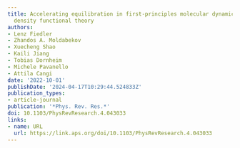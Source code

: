 ```yaml
---
title: Accelerating equilibration in first-principles molecular dynamics with orbital-free
  density functional theory
authors:
- Lenz Fiedler
- Zhandos A. Moldabekov
- Xuecheng Shao
- Kaili Jiang
- Tobias Dornheim
- Michele Pavanello
- Attila Cangi
date: '2022-10-01'
publishDate: '2024-04-17T10:29:44.524833Z'
publication_types:
- article-journal
publication: '*Phys. Rev. Res.*'
doi: 10.1103/PhysRevResearch.4.043033
links:
- name: URL
  url: https://link.aps.org/doi/10.1103/PhysRevResearch.4.043033
---
```

